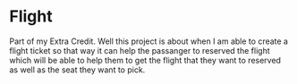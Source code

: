 # Flight
Part of my Extra Credit. Well this project is about when I am able to create a flight ticket so that way it can help the passanger to reserved the flight which will be able to help them to get the flight that they want to reserved as well as the seat they want to pick. 
